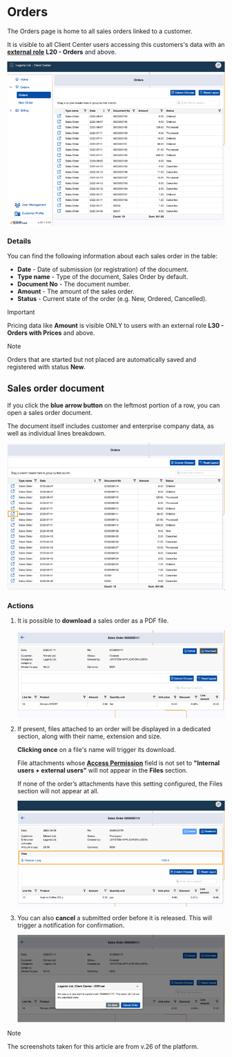 # Orders

The Orders page is home to all sales orders linked to a customer.

It is visible to all Client Center users accessing this customers's data with an **[external role](https://docs.erp.net/tech/modules/crm/sales/customers/external-access.html#roles)** **L20 - Orders** and above.

![pictures](pictures/orders_screen.png)

### Details

You can find the following information about each sales order in the table:

- **Date** - Date of submission (or registration) of the document.
- **Type name** - Type of the document, Sales Order by default.
- **Document No** - The document number.
- **Amount** - The amount of the sales order. 
- **Status** - Current state of the order (e.g. New, Ordered, Cancelled).

> [!Important]
>
> Pricing data like **Amount** is visible ONLY to users with an external role **L30 - Orders with Prices** and above.

> [!NOTE]
>
> Orders that are started but not placed are automatically saved and registered with status **New**.

## Sales order document 

If you click the **blue arrow button** on the leftmost portion of a row, you can open a sales order document.

The document itself includes customer and enterprise company data, as well as individual lines breakdown.

![pictures](pictures/orders_sele.png)

### Actions

1. It is possible to **download** a sales order as a PDF file.

    ![pictures](pictures/order_details_download.png)
   
2. If present, files attached to an order will be displayed in a dedicated section, along with their name, extension and size.

    **Clicking once** on a file's name will trigger its download.

   File attachments whose **[Access Permission](https://docs.erp.net/webclient/introduction/how-to/access-permission-field.html)** field is not set to **"Internal users + external users"** will not appear in the **Files** section.

    If none of the order’s attachments have this setting configured, the Files section will not appear at all.

    ![pictures](pictures/order_file_downloads.png)

3. You can also **cancel** a submitted order before it is released. This will trigger a notification for confirmation.

    ![pictures](pictures/order_cancel.png)

> [!NOTE]
> 
> The screenshots taken for this article are from v.26 of the platform.
